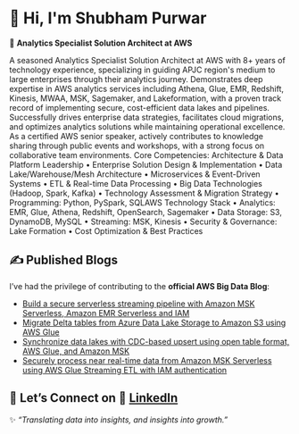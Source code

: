 # 👋 Hi, I'm Shubham Purwar

🚀 **Analytics Specialist Solution Architect at AWS**

A seasoned Analytics Specialist Solution Architect at AWS with 8+ years of
technology experience, specializing in guiding APJC region's medium to large
enterprises through their analytics journey. Demonstrates deep expertise in AWS
analytics services including Athena, Glue, EMR, Redshift, Kinesis, MWAA, MSK,
Sagemaker, and Lakeformation, with a proven track record of implementing secure,
cost-efficient data lakes and pipelines. Successfully drives enterprise data
strategies, facilitates cloud migrations, and optimizes analytics solutions while
maintaining operational excellence. As a certified AWS senior speaker, actively
contributes to knowledge sharing through public events and workshops, with a
strong focus on collaborative team environments.
Core Competencies:
Architecture & Data Platform Leadership
• Enterprise Solution Design & Implementation
• Data Lake/Warehouse/Mesh Architecture
• Microservices & Event-Driven Systems
• ETL & Real-time Data Processing
• Big Data Technologies (Hadoop, Spark, Kafka)
• Technology Assessment & Migration Strategy
• Programming: Python, PySpark, SQLAWS Technology Stack
• Analytics: EMR, Glue, Athena, Redshift, OpenSearch, Sagemaker
• Data Storage: S3, DynamoDB, MySQL
• Streaming: MSK, Kinesis
• Security & Governance: Lake Formation
• Cost Optimization & Best Practices

## ✍️ Published Blogs

I’ve had the privilege of contributing to the **official AWS Big Data Blog**:  

- [Build a secure serverless streaming pipeline with Amazon MSK Serverless, Amazon EMR Serverless and IAM](https://aws.amazon.com/blogs/big-data/build-a-secure-serverless-streaming-pipeline-with-amazon-msk-serverless-amazon-emr-serverless-and-iam/)
- [Migrate Delta tables from Azure Data Lake Storage to Amazon S3 using AWS Glue](https://aws.amazon.com/blogs/big-data/migrate-delta-tables-from-azure-data-lake-storage-to-amazon-s3-using-aws-glue/)  
- [Synchronize data lakes with CDC-based upsert using open table format, AWS Glue, and Amazon MSK](https://aws.amazon.com/blogs/big-data/synchronize-data-lakes-with-cdc-based-upsert-using-open-table-format-aws-glue-and-amazon-msk)  
- [Securely process near real-time data from Amazon MSK Serverless using AWS Glue Streaming ETL with IAM authentication](https://aws.amazon.com/blogs/big-data/securely-process-near-real-time-data-from-amazon-msk-serverless-using-an-aws-glue-streaming-etl-job-with-iam-authentication/)  

## 🤝 Let’s Connect on 💼 [LinkedIn](https://www.linkedin.com/in/shubham-purwar/)  


✨ *“Translating data into insights, and insights into growth.”*
